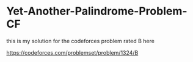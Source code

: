 # Yet-Another-Palindrome-Problem-CF

this is my solution for the codeforces problem rated B here 

https://codeforces.com/problemset/problem/1324/B
